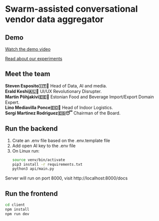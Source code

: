# Swarm-assisted conversational vendor data aggregator

## Demo
[Watch the demo video](https://youtu.be/TRBFcSanQ_c)

[Read about our experiments](https://github.com/linomp/swarmagan-junction2023/tree/main/experiments)

## Meet the team

**Steven Esposito🇮🇹🤌** Head of Data, AI and media.    
**Erald Keshi🇦🇱🦅** UI/UX Revolutionary Disrupter.    
**Martin Põhjakivi🇪🇪🍄** Estonian Food and Beverage Import/Export Domain Expert.    
**Lino Mediavilla Ponce🇪🇨🍌** Head of Indoor Logistics.    
**Sergi Martinez Rodriguez🇪🇸😴** Chairman of the Board.    

## Run the backend

1. Crate an .env file based on the .env.template file
2. Add open AI key to the .env file
3. On Linux run:
    ```bash
    source venv/bin/activate
    pip3 install -r requirements.txt
    python3 api/main.py
    ```

Server will run on port 8000, visit http://localhost:8000/docs

## Run the frontend

 ```bash
 cd client
 npm install
 npm run dev
 ```
